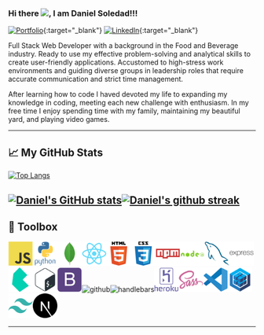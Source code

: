 ### Hi there <img src="https://raw.githubusercontent.com/MartinHeinz/MartinHeinz/master/wave.gif" width="30px">, I am Daniel Soledad!!!

[![Portfolio](https://img.shields.io/badge/Portfolio-maroon?style=for-the-badge&logo=&logoColor=464647)](https://daniel-soledad.herokuapp.com/){:target="_blank"}
[![LinkedIn](https://img.shields.io/badge/LinkedIn-0077B5?style=for-the-badge&logo=linkedin&logoColor=white)](https://www.linkedin.com/in/daniel-soledad-1834a61b3?lipi=urn%3Ali%3Apage%3Ad_flagship3_profile_view_base_contact_details%3B8jusDrCiRMyQqnN8jT%2F05Q%3D%3D){:target="_blank"}

Full Stack Web Developer with a background in the Food and Beverage industry. Ready to use my effective problem-solving and analytical skills to create user-friendly applications. Accustomed to high-stress work environments and guiding diverse groups in leadership roles that require accurate communication and strict time management.

After learning how to code I haved devoted my life to expanding my knowledge in coding, meeting each new challenge with enthusiasm. In my free time I enjoy spending time with my family, maintaining my beautiful yard, and playing video games.

--------

## &#x1f4c8; My GitHub Stats
[![Top Langs](https://github-readme-stats.vercel.app/api/top-langs/?username=tuzosdaniel12&hide=java&theme=radical)](https://github.com/anuraghazra/github-readme-stats)

[![Daniel's GitHub stats](https://github-readme-stats.vercel.app/api?username=tuzosdaniel12&theme=radical)](https://github.com/anuraghazra/github-readme-stats)[![Daniel's github streak](https://github-readme-streak-stats.herokuapp.com/?user=tuzosdaniel12&theme=radical)](https://github.com/tuzosdaniel12/github-readme-streak-stats)
--------

## 🧰 Toolbox

<img src="https://github.com/devicons/devicon/blob/master/icons/javascript/javascript-original.svg" alt="CSS Logo" width="50" height="50"/><img src="https://github.com/devicons/devicon/blob/master/icons/python/python-original-wordmark.svg" alt="python" width="50" height="50"/><img src="https://github.com/devicons/devicon/blob/master/icons/mongodb/mongodb-original.svg" alt="mongodb" width="50" height="50"/><img src="https://github.com/devicons/devicon/blob/master/icons/react/react-original.svg" alt="react" width="50" height="50"/><img src="https://github.com/devicons/devicon/blob/master/icons/html5/html5-original-wordmark.svg" alt="html5" width="50" height="50"/><img src="https://github.com/devicons/devicon/blob/master/icons/css3/css3-original-wordmark.svg" alt="CSS Logo" width="50" height="50"/><img src="https://github.com/devicons/devicon/blob/master/icons/npm/npm-original-wordmark.svg" alt="npm" width="50" height="50"/><img src="https://github.com/devicons/devicon/blob/master/icons/nodejs/nodejs-plain-wordmark.svg" alt="node" width="50" height="50"/><img src="https://github.com/devicons/devicon/blob/master/icons/mysql/mysql-plain.svg" alt="mysql" width="50" height="50"/><img src="https://github.com/devicons/devicon/blob/master/icons/express/express-original-wordmark.svg" alt="express" width="50" height="50"/><img src="https://github.com/devicons/devicon/blob/master/icons/bulma/bulma-plain.svg" alt="bulma" width="50" height="50"/><img src="https://github.com/devicons/devicon/blob/master/icons/bash/bash-original.svg" alt="bash" width="50" height="50"/><img src="https://github.com/devicons/devicon/blob/master/icons/bootstrap/bootstrap-plain.svg" alt="bootstrap" width="50" height="50"/><img src="https://iconape.com/wp-content/files/ei/11536/png/github-square.png" alt="github" width="50" height="50"/><img src="https://encrypted-tbn0.gstatic.com/images?q=tbn:ANd9GcSPXk9yRdL4JpgeWD5ebNDhzNP-mUTHLZ61z-ou0PnO1Tt62zzPo57MZ9TngnLjg68OZ0w&usqp=CAU" alt="handlebars" width="50" height="50"/><img src="https://github.com/devicons/devicon/blob/master/icons/heroku/heroku-original-wordmark.svg" alt="heroku" width="50" height="50"/><img src="https://github.com/devicons/devicon/blob/master/icons/sass/sass-original.svg" alt="sass" width="50" height="50"/><img src="https://github.com/devicons/devicon/blob/master/icons/vscode/vscode-original.svg" alt="vscode" width="50" height="50"/><img src="https://raw.githubusercontent.com/devicons/devicon/9f4f5cdb393299a81125eb5127929ea7bfe42889/icons/sequelize/sequelize-original.svg" alt="Sequelize logo" width="50" height="50"><img src="https://github.com/devicons/devicon/blob/master/icons/tailwindcss/tailwindcss-plain.svg" alt="tailwind" width="50" height="50"/><img src="https://github.com/devicons/devicon/blob/master/icons/nextjs/nextjs-original.svg" alt="next" width="50" height="50"/>

--------

